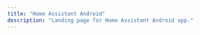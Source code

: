 ```yaml
---
title: "Home Assistant Android"
description: "Landing page for Home Assistant Android app."
---
```


<link rel='redirect_uri' href='homeassistant://auth-callback'>
<link rel='redirect_uri' href='https://wear.googleapis.com/3p_auth/io.homeassistant.companion.android'>
<link rel='redirect_uri' href='https://wear.googleapis.com/3p_auth/io.homeassistant.companion.android.debug'>
<link rel='redirect_uri' href='https://wear.googleapis-cn.com/3p_auth/io.homeassistant.companion.android'>
<link rel='redirect_uri' href='https://wear.googleapis-cn.com/3p_auth/io.homeassistant.companion.android.debug'>

<script>document.location.href = 'https://companion.home-assistant.io/';</script>
